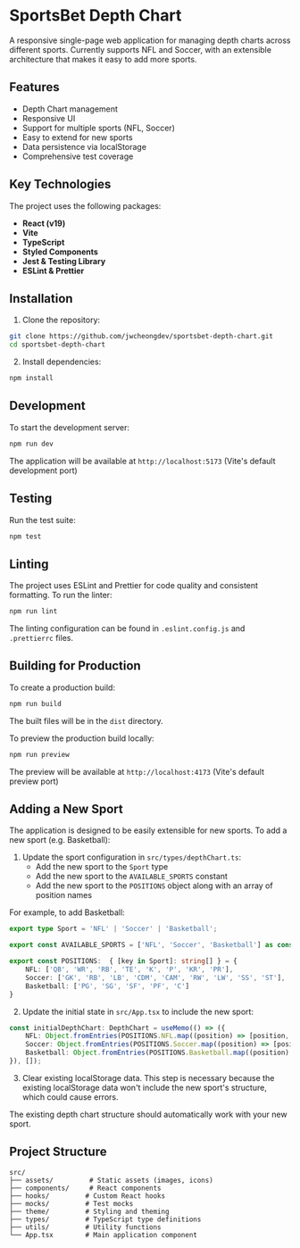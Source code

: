 # SportsBet Depth Chart

A responsive single-page web application for managing depth charts across different sports. Currently supports NFL and Soccer, with an extensible architecture that makes it easy to add more sports.

## Features

- Depth Chart management
- Responsive UI
- Support for multiple sports (NFL, Soccer)
- Easy to extend for new sports
- Data persistence via localStorage
- Comprehensive test coverage

## Key Technologies

The project uses the following packages:
- **React (v19)**
- **Vite**
- **TypeScript**
- **Styled Components**
- **Jest & Testing Library**
- **ESLint & Prettier**

## Installation

1. Clone the repository:
```bash
git clone https://github.com/jwcheongdev/sportsbet-depth-chart.git
cd sportsbet-depth-chart
```

2. Install dependencies:
```bash
npm install
```

## Development

To start the development server:

```bash
npm run dev
```

The application will be available at `http://localhost:5173`  (Vite's default development port)

## Testing

Run the test suite:

```bash
npm test
```

## Linting

The project uses ESLint and Prettier for code quality and consistent formatting. To run the linter:

```bash
npm run lint
```

The linting configuration can be found in `.eslint.config.js` and `.prettierrc` files.

## Building for Production

To create a production build:

```bash
npm run build
```

The built files will be in the `dist` directory.

To preview the production build locally:

```bash
npm run preview
```

The preview will be available at `http://localhost:4173` (Vite's default preview port)

## Adding a New Sport

The application is designed to be easily extensible for new sports. To add a new sport (e.g. Basketball):

1. Update the sport configuration in `src/types/depthChart.ts`:
   - Add the new sport to the `Sport` type
   - Add the new sport to the `AVAILABLE_SPORTS` constant
   - Add the new sport to the `POSITIONS` object along with an array of position names

For example, to add Basketball:
```typescript
export type Sport = 'NFL' | 'Soccer' | 'Basketball';

export const AVAILABLE_SPORTS = ['NFL', 'Soccer', 'Basketball'] as const;

export const POSITIONS:  { [key in Sport]: string[] } = {
    NFL: ['QB', 'WR', 'RB', 'TE', 'K', 'P', 'KR', 'PR'],
    Soccer: ['GK', 'RB', 'LB', 'CDM', 'CAM', 'RW', 'LW', 'SS', 'ST'],
    Basketball: ['PG', 'SG', 'SF', 'PF', 'C']
}
```

2. Update the initial state in `src/App.tsx` to include the new sport:
```typescript
const initialDepthChart: DepthChart = useMemo(() => ({
    NFL: Object.fromEntries(POSITIONS.NFL.map((position) => [position, []])),
    Soccer: Object.fromEntries(POSITIONS.Soccer.map((position) => [position, []])),
    Basketball: Object.fromEntries(POSITIONS.Basketball.map((position) => [position, []])),
}), []);
```

3. Clear existing localStorage data.
   This step is necessary because the existing localStorage data won't include the new sport's structure, which could cause errors.

The existing depth chart structure should automatically work with your new sport.

## Project Structure

```
src/
├── assets/         # Static assets (images, icons)
├── components/     # React components
├── hooks/         # Custom React hooks
├── mocks/         # Test mocks
├── theme/         # Styling and theming
├── types/         # TypeScript type definitions
├── utils/         # Utility functions
└── App.tsx        # Main application component
```
